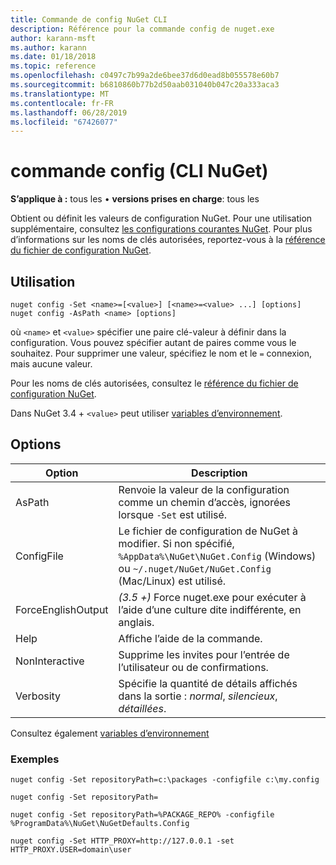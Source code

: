 ```yaml
---
title: Commande de config NuGet CLI
description: Référence pour la commande config de nuget.exe
author: karann-msft
ms.author: karann
ms.date: 01/18/2018
ms.topic: reference
ms.openlocfilehash: c0497c7b99a2de6bee37d6d0ead8b055578e60b7
ms.sourcegitcommit: b6810860b77b2d50aab031040b047c20a333aca3
ms.translationtype: MT
ms.contentlocale: fr-FR
ms.lasthandoff: 06/28/2019
ms.locfileid: "67426077"
---
```

# <a name="config-command-nuget-cli"></a>commande config (CLI NuGet)

**S’applique à :** tous les &bullet; **versions prises en charge**: tous les

Obtient ou définit les valeurs de configuration NuGet. Pour une utilisation supplémentaire, consultez [les configurations courantes NuGet](../consume-packages/configuring-nuget-behavior.md). Pour plus d’informations sur les noms de clés autorisées, reportez-vous à la [référence du fichier de configuration NuGet](../reference/nuget-config-file.md).

## <a name="usage"></a>Utilisation

```cli
nuget config -Set <name>=[<value>] [<name>=<value> ...] [options]
nuget config -AsPath <name> [options]
```

où `<name>` et `<value>` spécifier une paire clé-valeur à définir dans la configuration. Vous pouvez spécifier autant de paires comme vous le souhaitez. Pour supprimer une valeur, spécifiez le nom et le `=` connexion, mais aucune valeur.

Pour les noms de clés autorisées, consultez le [référence du fichier de configuration NuGet](../reference/nuget-config-file.md).

Dans NuGet 3.4 + `<value>` peut utiliser [variables d’environnement](cli-ref-environment-variables.md).

## <a name="options"></a>Options

| Option | Description |
| --- | --- |
| AsPath | Renvoie la valeur de la configuration comme un chemin d’accès, ignorées lorsque `-Set` est utilisé. |
| ConfigFile | Le fichier de configuration de NuGet à modifier. Si non spécifié, `%AppData%\NuGet\NuGet.Config` (Windows) ou `~/.nuget/NuGet/NuGet.Config` (Mac/Linux) est utilisé.|
| ForceEnglishOutput | *(3.5 +)* Force nuget.exe pour exécuter à l’aide d’une culture dite indifférente, en anglais. |
| Help | Affiche l’aide de la commande. |
| NonInteractive | Supprime les invites pour l’entrée de l’utilisateur ou de confirmations. |
| Verbosity | Spécifie la quantité de détails affichés dans la sortie : *normal*, *silencieux*, *détaillées*. |

Consultez également [variables d’environnement](cli-ref-environment-variables.md)

### <a name="examples"></a>Exemples

```cli
nuget config -Set repositoryPath=c:\packages -configfile c:\my.config

nuget config -Set repositoryPath=

nuget config -Set repositoryPath=%PACKAGE_REPO% -configfile %ProgramData%\NuGet\NuGetDefaults.Config

nuget config -Set HTTP_PROXY=http://127.0.0.1 -set HTTP_PROXY.USER=domain\user
```
